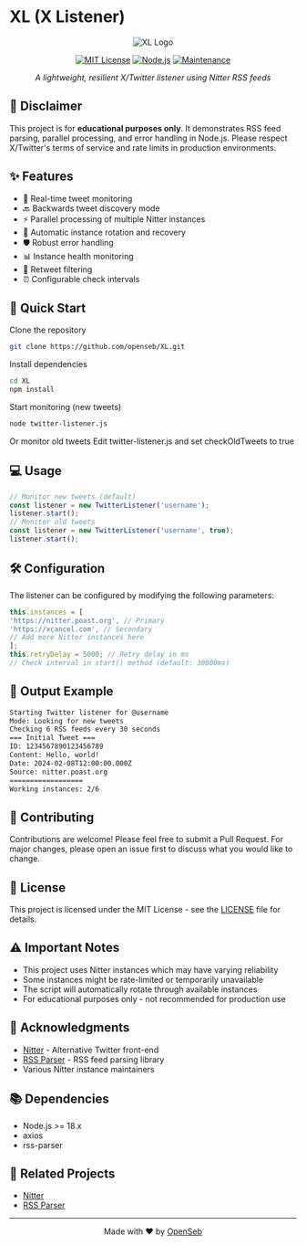 # XL (X Listener)

<div align="center">

![XL Logo](https://via.placeholder.com/150x150.png?text=XL)

[![MIT License](https://img.shields.io/badge/License-MIT-green.svg)](https://choosealicense.com/licenses/mit/)
[![Node.js](https://img.shields.io/badge/Node.js-18.x-green.svg)](https://nodejs.org/)
[![Maintenance](https://img.shields.io/badge/Maintained%3F-yes-green.svg)](https://github.com/openseb/XL/graphs/commit-activity)

*A lightweight, resilient X/Twitter listener using Nitter RSS feeds*

</div>

## 🚨 Disclaimer

This project is for **educational purposes only**. It demonstrates RSS feed parsing, parallel processing, and error handling in Node.js. Please respect X/Twitter's terms of service and rate limits in production environments.

## ✨ Features

- 🔄 Real-time tweet monitoring
- 🔙 Backwards tweet discovery mode
- ⚡ Parallel processing of multiple Nitter instances
- 🔄 Automatic instance rotation and recovery
- 🛡️ Robust error handling
- 📊 Instance health monitoring
- 🚫 Retweet filtering
- ⏰ Configurable check intervals

## 🚀 Quick Start
Clone the repository
```bash
git clone https://github.com/openseb/XL.git
```
Install dependencies
```bash
cd XL
npm install
```
Start monitoring (new tweets)
```bash
node twitter-listener.js
```
Or monitor old tweets
Edit twitter-listener.js and set checkOldTweets to true

## 💻 Usage
```javascript
// Monitor new tweets (default)
const listener = new TwitterListener('username');
listener.start();
// Monitor old tweets
const listener = new TwitterListener('username', true);
listener.start();
```
## 🛠️ Configuration

The listener can be configured by modifying the following parameters:
```javascript
this.instances = [
'https://nitter.poast.org', // Primary
'https://xcancel.com', // Secondary
// Add more Nitter instances here
];
this.retryDelay = 5000; // Retry delay in ms
// Check interval in start() method (default: 30000ms)
```
## 📝 Output Example
```bash
Starting Twitter listener for @username
Mode: Looking for new tweets
Checking 6 RSS feeds every 30 seconds
=== Initial Tweet ===
ID: 1234567890123456789
Content: Hello, world!
Date: 2024-02-08T12:00:00.000Z
Source: nitter.poast.org
==================
Working instances: 2/6
```
## 🤝 Contributing

Contributions are welcome! Please feel free to submit a Pull Request. For major changes, please open an issue first to discuss what you would like to change.

## 📄 License

This project is licensed under the MIT License - see the [LICENSE](LICENSE) file for details.

## ⚠️ Important Notes

- This project uses Nitter instances which may have varying reliability
- Some instances might be rate-limited or temporarily unavailable
- The script will automatically rotate through available instances
- For educational purposes only - not recommended for production use

## 🙏 Acknowledgments

- [Nitter](https://github.com/zedeus/nitter) - Alternative Twitter front-end
- [RSS Parser](https://github.com/rbren/rss-parser) - RSS feed parsing library
- Various Nitter instance maintainers

## 📚 Dependencies

- Node.js >= 18.x
- axios
- rss-parser

## 🔗 Related Projects

- [Nitter](https://github.com/zedeus/nitter)
- [RSS Parser](https://github.com/rbren/rss-parser)

---

<div align="center">
Made with ❤️ by <a href="https://github.com/openseb">OpenSeb</a>
</div>
